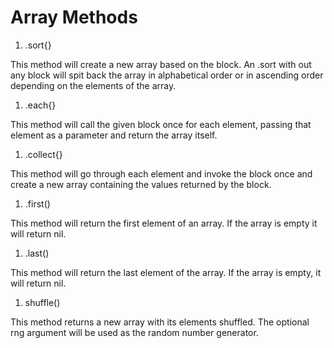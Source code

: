 # Array Methods

1. .sort{}

  This method will create a new array based on the block. An .sort with out any block will spit back the array in alphabetical order or in ascending order depending on the elements of the array.

1. .each{}

  This method will call the given block once for each element, passing that element as a parameter and return the array itself.

1. .collect{}

  This method will go through each element and invoke the block once and create a new array containing the values returned by the block.

1. .first()

  This method will return the first element of an array. If the array is empty it will return nil.

1. .last()

  This method will return the last element of the array. If the array is empty, it will return nil.

1. shuffle()

  This method returns a new array with its elements shuffled. The optional rng argument will be used as the random number generator.
